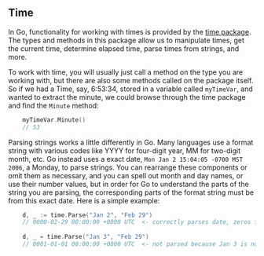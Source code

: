 ## Time

In Go, functionality for working with times is provided by the [time package][time_pkg]. The types and methods in this package allow us to manipulate times, get the current time, determine elapsed time, parse times from strings, and more.

To work with time, you will usually just call a method on the type you are working with, but there are also some methods called on the package itself. So if we had a Time, say, 6:53:34, stored in a variable called `myTimeVar`, and wanted to extract the minute, we could browse through the time package and find the `Minute` method:

```go
    myTimeVar.Minute()
    // 53
```

Parsing strings works a little differently in Go. Many languages use a format string with various codes like YYYY for four-digit year, MM for two-digit month, etc. Go instead uses a exact date, `Mon Jan 2 15:04:05 -0700 MST 2006`, a Monday, to parse strings. You can rearrange these components or omit them as necessary, and you can spell out month and day names, or use their number values, but in order for Go to understand the parts of the string you are parsing, the corresponding parts of the format string must be from this exact date. Here is a simple example:

```go
    d, _ := time.Parse("Jan 2", "Feb 29")
	// 0000-02-29 00:00:00 +0000 UTC  <- correctly parses date, zeros for omitted parts
	
    d, _ = time.Parse("Jan 3", "Feb 29")
    // 0001-01-01 00:00:00 +0000 UTC  <- not parsed because Jan 3 is not Go's format string date
```

[time_pkg]: https://golang.org/pkg/time/#pkg-index
